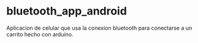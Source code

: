 # bluetooth_app_android
Aplicacion de celular que usa la conexion bluetooth para conectarse a un carrito hecho con arduino.
